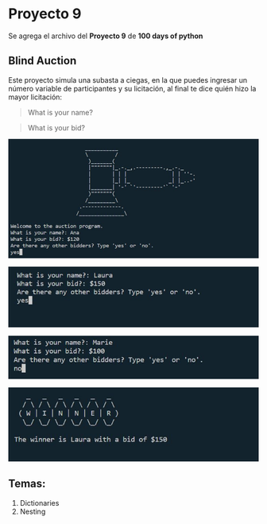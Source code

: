 # Proyecto 9
Se agrega el archivo del **Proyecto 9** de **100 days of python**

## Blind Auction

Este proyecto simula una subasta a ciegas, en la que puedes ingresar un número variable de participantes y su licitación, al final te dice quién hizo la mayor licitación:

> What is your name? 

> What is your bid?

![Imagen de la consola al ejecutar el programa](/day_9/images/blind_auction.JPG)

![Imagen de la consola al ejecutar el programa](/day_9/images/blind_auction2.JPG)

![Imagen de la consola al ejecutar el programa](/day_9/images/blind_auction3.JPG)

![Imagen de la consola al ejecutar el programa](/day_9/images/blind_auction4.JPG)

## Temas:
1. Dictionaries
2. Nesting